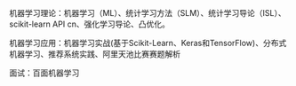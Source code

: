 
机器学习理论：机器学习（ML）、统计学习方法（SLM）、统计学习导论（ISL）、scikit-learn API cn、强化学习导论、凸优化。

机器学习应用：机器学习实战(基于Scikit-Learn、Keras和TensorFlow)、分布式机器学习、推荐系统实践、阿里天池比赛赛题解析

面试：百面机器学习
